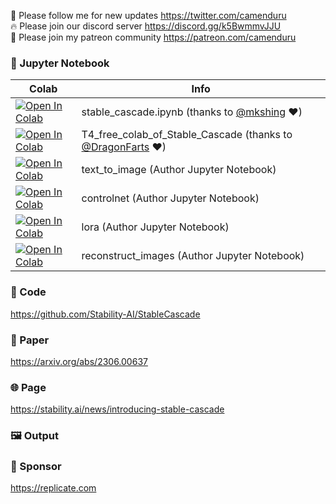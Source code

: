 🐣 Please follow me for new updates https://twitter.com/camenduru <br />
🔥 Please join our discord server https://discord.gg/k5BwmmvJJU <br />
🥳 Please join my patreon community https://patreon.com/camenduru <br />

### 🍊 Jupyter Notebook

| Colab | Info
| --- | --- |
[![Open In Colab](https://colab.research.google.com/assets/colab-badge.svg)](https://colab.research.google.com/github/mkshing/notebooks/blob/main/stable_cascade.ipynb) | stable_cascade.ipynb (thanks to [@mkshing](https://github.com/mkshing/notebooks) ❤)
[![Open In Colab](https://colab.research.google.com/assets/colab-badge.svg)](https://colab.research.google.com/github/DragonFarts/Video-EZY/blob/main/T4_free_colab_of_Stable_Cascade.ipynb) | T4_free_colab_of_Stable_Cascade (thanks to [@DragonFarts](https://github.com/DragonFarts/Video-EZY) ❤)
[![Open In Colab](https://colab.research.google.com/assets/colab-badge.svg)](https://colab.research.google.com/github/Stability-AI/StableCascade/blob/master/inference/text_to_image.ipynb) | text_to_image (Author Jupyter Notebook)
[![Open In Colab](https://colab.research.google.com/assets/colab-badge.svg)](https://colab.research.google.com/github/Stability-AI/StableCascade/blob/master/inference/controlnet.ipynb) | controlnet (Author Jupyter Notebook)
[![Open In Colab](https://colab.research.google.com/assets/colab-badge.svg)](https://colab.research.google.com/github/Stability-AI/StableCascade/blob/master/inference/lora.ipynb) | lora (Author Jupyter Notebook)
[![Open In Colab](https://colab.research.google.com/assets/colab-badge.svg)](https://colab.research.google.com/github/Stability-AI/StableCascade/blob/master/inference/reconstruct_images.ipynb) | reconstruct_images (Author Jupyter Notebook)

### 🧬 Code
https://github.com/Stability-AI/StableCascade

### 📄 Paper
https://arxiv.org/abs/2306.00637

### 🌐 Page
https://stability.ai/news/introducing-stable-cascade

### 🖼 Output


### 🏢 Sponsor
https://replicate.com
